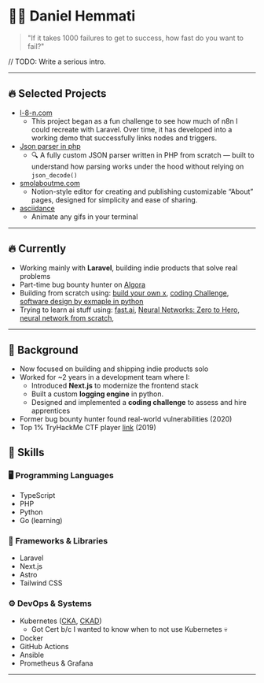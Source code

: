# 👨‍💻 Daniel Hemmati

> "If it takes 1000 failures to get to success, how fast do you want to fail?"

// TODO: Write a serious intro.

---

## 🔥 Selected Projects

- [l-8-n.com](https://github.com/DanielHemmati/l-8-n.com)
  - This project began as a fun challenge to see how much of n8n I could recreate with Laravel. Over time, it has developed into a working demo that successfully links nodes and triggers.
- [Json parser in php](https://github.com/DanielHemmati/json-parser-in-php)
  - 🔍 A fully custom JSON parser written in PHP from scratch — built to understand how parsing works under the hood without relying on `json_decode()`
- [smolaboutme.com](https://github.com/DanielHemmati/smolaboutme.com)
  - Notion-style editor for creating and publishing customizable “About” pages, designed for simplicity and ease of sharing.
- [asciidance](https://github.com/DanielHemmati/asciidance)
  - Animate any gifs in your terminal

---

## 🔥 Currently

- Working mainly with **Laravel**, building indie products that solve real problems
- Part-time bug bounty hunter on [Algora](https://algora.io/)
- Building from scratch using: [build your own x](https://github.com/codecrafters-io/build-your-own-x), [coding Challenge](https://codingchallenges.fyi/), [software design by exmaple in python](https://third-bit.com/sdxpy/intro/)
- Trying to learn ai stuff using: [fast.ai](https://course.fast.ai/), [Neural Networks: Zero to Hero](https://karpathy.ai/zero-to-hero.html), [neural network from scratch](https://nnfs.io/),

---

## 💼 Background

- Now focused on building and shipping indie products solo
- Worked for ~2 years in a development team where I:
  - Introduced **Next.js** to modernize the frontend stack
  - Built a custom **logging engine** in python.
  - Designed and implemented a **coding challenge** to assess and hire apprentices
- Former bug bounty hunter found real-world vulnerabilities (2020)
- Top 1% TryHackMe CTF player [link](https://tryhackme.com/p/alpha21) (2019)

## 🧠 Skills

### 🖥 Programming Languages

- TypeScript
- PHP
- Python
- Go (learning)

### 🧰 Frameworks & Libraries

- Laravel
- Next.js
- Astro
- Tailwind CSS

### ⚙️ DevOps & Systems

- Kubernetes ([CKA](https://www.credly.com/badges/ec89b930-ebf4-4c42-88ed-32e89b067497/public_url), [CKAD](https://www.credly.com/badges/91380db3-6f1d-45b6-a422-765b7f2ca0af))
  - Got Cert b/c I wanted to know when to not use Kubernetes 💀
- Docker
- GitHub Actions
- Ansible
- Prometheus & Grafana

---
